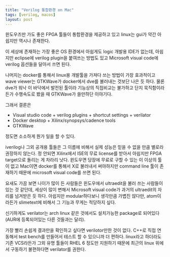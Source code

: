 ```yaml
---
title: "Verilog 통합환경 on Mac"
tags: [verilog, macos]
layout: post
---
```


윈도우즈만 가도 좋은 FPGA 툴들이 통합환경을 제공하고 있고 linux는 gui가 약간 아쉽지만 역시나 존재한다.

이 세상에 존재하는 가장 좋은 OS 환경에서 아쉽게도 logic 개발용 IDE가 없는데, 아쉽지만 eclipse에 verilog plugin을 붙여쓰는 방법도 있고 Microsoft visual code에 verilog 옵션들을 달아서 쓰면 된다.

나머지는 docker를 통해서 linux용 개발툴을 가져다 쓰는 방법이 가장 효과적이고 wave viewer는 GTKWave가 docker에서 dve를 불러내는 것보단 나은 듯 하다. 물론 dve가 워낙 이 바닥에서 발전된 툴이라 기능상의 직접비교는 불가하고 단지 묵직함이라든가 수행속도로 봤을 때 GTKWave가 쓸만하단 이야기다.

그래서 결론은
- Visual studio code + verilog plugins + shortcut settings + verilator
- Docker desktop + Xilinx/synopsys/cadence tools
- GTKWave

정도면 소소하게 뭔가 일을 할 수 있다.

iverilog나 그외 공개용 툴들은 그 이름에 비해서 실제 성능은 믿을 수 없을 만큼 별로라 권장하지 않는다. 정 안되면 Xilinx에서 ISE의 무료 license를 받아서 아쉽지만 FPGA target으로 돌리는 게 차라리 낫다. 윈도우면 당장에 무료로 구할 수 있는 이 이상의 툴이 없고 Mac이면 docker를 통해서 X로 불러내서 써야하지만 command line 툴이 존재하기 때문에 microsoft visual code를 쓰면 된다. 

요새도 가끔 보면 나이가 많이 든 사람들은 윈도우에서 ultraedit을 불러 쓰는 사람들이 있는 것 같던데, 세상이 많이 변해서 Microsoft visual code가 과거의 ultraedit의 자리를 넘겨받은 듯 하다. 아쉽지만 modular하다보니 생각만큼 가볍진 않다만, atom이라든가 slimetext에 비해서 그 기능과 무게는 적당하지 싶다. 

신기하게도 verilator는 arch linux 같은 것에서도 설치가능한 package로 되어있다 (AUR에 등록되어있는 다른 것들과는 달리).

가장 빨리 손쉽게 결과만을 확인하고 싶다면 verilotor만한 것이 없다. C++로 직접 연동해서 test bench를 만들어서 테스트 할 수 있으니까 더 편하다. linux라고 하더라도 기존 VCS라든가 그외 유명 툴들이 RHEL 6 정도만 지원하기 때문에 최근의 linux 위에서 구동하기 불편하다면 verilator를 권한다. 